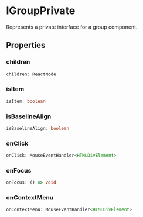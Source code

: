 # IGroupPrivate

Represents a private interface for a group component.

## Properties

### children

```ts
children: ReactNode
```

### isItem

```ts
isItem: boolean
```

### isBaselineAlign

```ts
isBaselineAlign: boolean
```

### onClick

```ts
onClick: MouseEventHandler<HTMLDivElement>
```

### onFocus

```ts
onFocus: () => void
```

### onContextMenu

```ts
onContextMenu: MouseEventHandler<HTMLDivElement>
```

